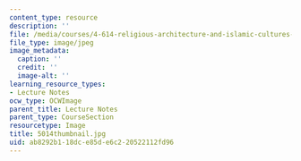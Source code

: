 ```yaml
---
content_type: resource
description: ''
file: /media/courses/4-614-religious-architecture-and-islamic-cultures-fall-2002/ab8292b118dce85de6c220522112fd96_5014thumbnail.jpg
file_type: image/jpeg
image_metadata:
  caption: ''
  credit: ''
  image-alt: ''
learning_resource_types:
- Lecture Notes
ocw_type: OCWImage
parent_title: Lecture Notes
parent_type: CourseSection
resourcetype: Image
title: 5014thumbnail.jpg
uid: ab8292b1-18dc-e85d-e6c2-20522112fd96
---
```

